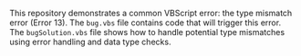 This repository demonstrates a common VBScript error: the type mismatch error (Error 13).  The `bug.vbs` file contains code that will trigger this error. The `bugSolution.vbs` file shows how to handle potential type mismatches using error handling and data type checks.